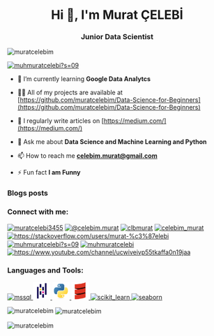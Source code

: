 <h1 align="center">Hi 👋, I'm Murat ÇELEBİ</h1>
<h3 align="center">Junior Data Scientist</h3>

<p align="left"> <img src="https://komarev.com/ghpvc/?username=muratcelebim&label=Profile%20views&color=0e75b6&style=flat" alt="muratcelebim" /> </p>

<p align="left"> <a href="https://twitter.com/muhmuratcelebi?s=09" target="blank"><img src="https://img.shields.io/twitter/follow/muhmuratcelebi?s=09?logo=twitter&style=for-the-badge" alt="muhmuratcelebi?s=09" /></a> </p>

- 🌱 I’m currently learning **Google Data Analytcs**

- 👨‍💻 All of my projects are available at [https://github.com/muratcelebim/Data-Science-for-Beginners](https://github.com/muratcelebim/Data-Science-for-Beginners)

- 📝 I regularly write articles on [https://medium.com/](https://medium.com/)

- 💬 Ask me about **Data Science and Machine Learning and Python**

- 📫 How to reach me **celebim.murat@gmail.com**

- ⚡ Fun fact **I am Funny**

### Blogs posts
<!-- BLOG-POST-LIST:START -->
<!-- BLOG-POST-LIST:END -->

<h3 align="left">Connect with me:</h3>
<p align="left">
<a href="https://linkedin.com/in/muratcelebi3455" target="blank"><img align="center" src="https://raw.githubusercontent.com/rahuldkjain/github-profile-readme-generator/master/src/images/icons/Social/linked-in-alt.svg" alt="muratcelebi3455" height="30" width="40" /></a>
<a href="https://medium.com/@celebim.murat" target="blank"><img align="center" src="https://raw.githubusercontent.com/rahuldkjain/github-profile-readme-generator/master/src/images/icons/Social/medium.svg" alt="@celebim.murat" height="30" width="40" /></a>
<a href="https://kaggle.com/clbmurat" target="blank"><img align="center" src="https://raw.githubusercontent.com/rahuldkjain/github-profile-readme-generator/master/src/images/icons/Social/kaggle.svg" alt="clbmurat" height="30" width="40" /></a>
<a href="https://www.hackerrank.com/celebim_murat" target="blank"><img align="center" src="https://raw.githubusercontent.com/rahuldkjain/github-profile-readme-generator/master/src/images/icons/Social/hackerrank.svg" alt="celebim_murat" height="30" width="40" /></a>
<a href="https://stackoverflow.com/users/21175690/murat-%c3%87elebi" target="blank"><img align="center" src="https://raw.githubusercontent.com/rahuldkjain/github-profile-readme-generator/master/src/images/icons/Social/stack-overflow.svg" alt="https://stackoverflow.com/users/murat-%c3%87elebi" height="30" width="40" /></a>
<a href="https://twitter.com/muhmuratcelebi?s=09" target="blank"><img align="center" src="https://raw.githubusercontent.com/rahuldkjain/github-profile-readme-generator/master/src/images/icons/Social/twitter.svg" alt="muhmuratcelebi?s=09" height="30" width="40" /></a>
<a href="https://instagram.com/muhmuratcelebi" target="blank"><img align="center" src="https://raw.githubusercontent.com/rahuldkjain/github-profile-readme-generator/master/src/images/icons/Social/instagram.svg" alt="muhmuratcelebi" height="30" width="40" /></a>
<a href="https://www.youtube.com/channel/UCWiveiVp55TkAfFa0N19jAA" target="blank"><img align="center" src="https://raw.githubusercontent.com/rahuldkjain/github-profile-readme-generator/master/src/images/icons/Social/youtube.svg" alt="https://www.youtube.com/channel/ucwiveivp55tkaffa0n19jaa" height="30" width="40" /></a>



<h3 align="left">Languages and Tools:</h3>
<p align="left"> <a href="https://www.microsoft.com/en-us/sql-server" target="_blank" rel="noreferrer"> <img src="https://www.svgrepo.com/show/303229/microsoft-sql-server-logo.svg" alt="mssql" width="40" height="40"/> </a> <a href="https://pandas.pydata.org/" target="_blank" rel="noreferrer"> <img src="https://raw.githubusercontent.com/devicons/devicon/2ae2a900d2f041da66e950e4d48052658d850630/icons/pandas/pandas-original.svg" alt="pandas" width="40" height="40"/> </a> <a href="https://www.python.org" target="_blank" rel="noreferrer"> <img src="https://raw.githubusercontent.com/devicons/devicon/master/icons/python/python-original.svg" alt="python" width="40" height="40"/> </a> <a href="https://www.scala-lang.org" target="_blank" rel="noreferrer"> <img src="https://raw.githubusercontent.com/devicons/devicon/master/icons/scala/scala-original.svg" alt="scala" width="40" height="40"/> </a> <a href="https://scikit-learn.org/" target="_blank" rel="noreferrer"> <img src="https://upload.wikimedia.org/wikipedia/commons/0/05/Scikit_learn_logo_small.svg" alt="scikit_learn" width="40" height="40"/> </a> <a href="https://seaborn.pydata.org/" target="_blank" rel="noreferrer"> <img src="https://seaborn.pydata.org/_images/logo-mark-lightbg.svg" alt="seaborn" width="40" height="40"/> </a> </p>

<p><img align="left" src="https://github-readme-stats.vercel.app/api/top-langs?username=muratcelebim&show_icons=true&locale=en&layout=compact" alt="muratcelebim" /></p>

<p>&nbsp;<img align="center" src="https://github-readme-stats.vercel.app/api?username=muratcelebim&show_icons=true&locale=en" alt="muratcelebim" /></p>

<p><img align="center" src="https://github-readme-streak-stats.herokuapp.com/?user=muratcelebim&" alt="muratcelebim" /></p>

